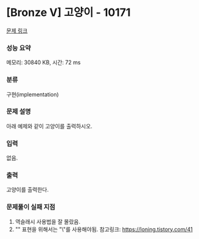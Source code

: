 # [Bronze V] 고양이 - 10171 

[문제 링크](https://www.acmicpc.net/problem/10171) 

### 성능 요약

메모리: 30840 KB, 시간: 72 ms

### 분류

구현(implementation)

### 문제 설명

<p>아래 예제와 같이 고양이를 출력하시오.</p>

### 입력 

 <p>없음.</p>

### 출력 

 <p>고양이를 출력한다.</p>
 
### 문제풀이 실패 지점
 
 1. 역슬래시 사용법을 잘 몰랐음.
 2. "\" 표현을 위해서는 "\\"를 사용해야됨. 참고링크: https://loning.tistory.com/41
